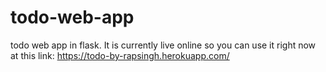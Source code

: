 # todo-web-app
todo web app in flask. It is currently live online so you can use it right now at this link: https://todo-by-rapsingh.herokuapp.com/
